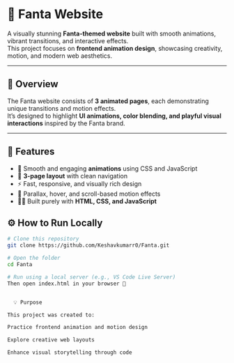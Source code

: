# 🌈 Fanta Website

A visually stunning **Fanta-themed website** built with smooth animations, vibrant transitions, and interactive effects.  
This project focuses on **frontend animation design**, showcasing creativity, motion, and modern web aesthetics.

---

## 🧩 Overview

The Fanta website consists of **3 animated pages**, each demonstrating unique transitions and motion effects.  
It’s designed to highlight **UI animations, color blending, and playful visual interactions** inspired by the Fanta brand.

---

## 🚀 Features

- 🎨 Smooth and engaging **animations** using CSS and JavaScript  
- 🧭 **3-page layout** with clean navigation  
- ⚡ Fast, responsive, and visually rich design  
- 💫 Parallax, hover, and scroll-based motion effects  
- 🧑‍💻 Built purely with **HTML, CSS, and JavaScript**


## ⚙️ How to Run Locally

```bash
# Clone this repository
git clone https://github.com/Keshavkumarr0/Fanta.git

# Open the folder
cd Fanta

# Run using a local server (e.g., VS Code Live Server)
Then open index.html in your browser 🎉


  💡 Purpose

This project was created to:

Practice frontend animation and motion design

Explore creative web layouts

Enhance visual storytelling through code

